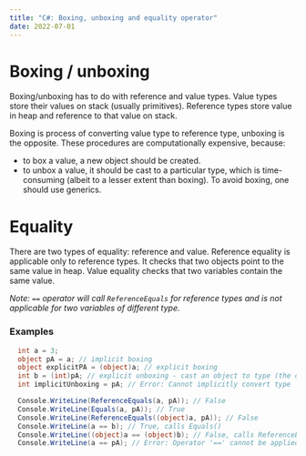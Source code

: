 ```yaml
---
title: "C#: Boxing, unboxing and equality operator"
date: 2022-07-01
---
```


# Boxing / unboxing

Boxing/unboxing has to do with reference and value types. Value types store their values on
stack (usually primitives). Reference types store value in heap and reference to that value on
stack.

Boxing is process of converting value type to reference type, unboxing is
the opposite. These procedures are computationally expensive, because:

* to box a value, a new object should be created.
* to unbox a value, it should be cast to a particular type, which is time-consuming (albeit to a
  lesser extent than boxing). To avoid boxing, one
  should use generics.

# Equality

There are two types of equality: reference and value.
Reference equality is applicable only to reference types.
It checks that two objects point to the same value in heap.
Value equality checks that two variables contain the same value.

*Note: `==` operator will call `ReferenceEquals` for reference types and is not applicable for two
variables of different type.*

### Examples

```C#
  int a = 3;
  object pA = a; // implicit boxing
  object explicitPA = (object)a; // explicit boxing
  int b = (int)pA; // explicit unboxing - cast an object to type (the only possible way)
  int implicitUnboxing = pA; // Error: Cannot implicitly convert type 'object' to 'int'

  Console.WriteLine(ReferenceEquals(a, pA)); // False
  Console.WriteLine(Equals(a, pA)); // True
  Console.WriteLine(ReferenceEquals((object)a, pA)); // False
  Console.WriteLine(a == b); // True, calls Equals()
  Console.WriteLine((object)a == (object)b); // False, calls ReferenceEquals()
  Console.WriteLine(a == pA); // Error: Operator '==' cannot be applied to operands if type 'int' and 'object'
```